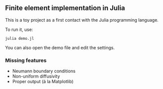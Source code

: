 ## Finite element implementation in Julia
This is a toy project as a first contact with the Julia programming language.

To run it, use:
```
julia demo.jl
```

You can also open the demo file and edit the settings.

### Missing features
- Neumann boundary conditions
- Non-uniform diffusivity
- Proper output (à la Matplotlib)